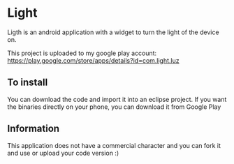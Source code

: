 Light
=====

Ligth is an android application with a widget to turn the light of the device on.

This project is uploaded to my google play account:
  https://play.google.com/store/apps/details?id=com.light.luz
  
To install
------------
You can download the code and import it into an eclipse project.
If you want the binaries directly on your phone, you can download it from Google Play

Information
-----------
This application does not have a commercial character and you can fork it and use or upload your code version :)
